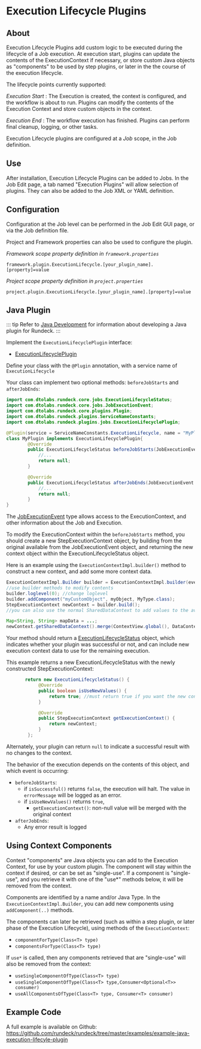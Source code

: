 # Execution Lifecycle Plugins


## About

Execution Lifecycle Plugins add custom logic to be executed during the lifecycle of a Job execution.
At execution start, plugins can update the contents of the ExecutionContext if necessary, or store custom Java objects as "components" to be used by step plugins, or later in the the course of the execution lifecycle.

The lifecycle points currently supported:

*Execution Start*
:   The Execution is created, the context is configured, and the workflow is about to run. Plugins can modify the contents of the Execution Context and store custom objects in the context.

*Execution End*
:   The workflow execution has finished. Plugins can perform final cleanup, logging, or other tasks.

Execution Lifecycle plugins are configured at a *Job* scope, in the Job definition.

## Use

After installation, Execution Lifecycle Plugins can be added to Jobs.  In the Job Edit page, a tab named "Execution Plugins" will allow selection of plugins.
They can also be added to the Job XML or YAML definition.

## Configuration


Configuration at the Job level can be performed in the Job Edit GUI page, or via the Job definition file.

Project and Framework properties can also be used to configure the plugin.

_Framework scope property definition in `framework.properties`_

    framework.plugin.ExecutionLifecycle.[your_plugin_name].[property]=value

_Project scope property definition in `project.properties`_

    project.plugin.ExecutionLifecycle.[your_plugin_name].[property]=value

## Java Plugin


::: tip
Refer to [Java Development](/developer/01-plugin-development.md#java-plugin-development) for information about developing a Java plugin for Rundeck.
:::

Implement the `ExecutionLifecyclePlugin` interface:

* [ExecutionLifecyclePlugin]({{{javaDocBase}}}/com/dtolabs/rundeck/plugins/jobs/ExecutionLifecyclePlugin.html)

Define your class with the `@Plugin` annotation, with a service name of `ExecutionLifecycle`


Your class can implement two optional methods: `beforeJobStarts` and `afterJobEnds`:

```java
import com.dtolabs.rundeck.core.jobs.ExecutionLifecycleStatus;
import com.dtolabs.rundeck.core.jobs.JobExecutionEvent;
import com.dtolabs.rundeck.core.plugins.Plugin;
import com.dtolabs.rundeck.plugins.ServiceNameConstants;
import com.dtolabs.rundeck.plugins.jobs.ExecutionLifecyclePlugin;

@Plugin(service = ServiceNameConstants.ExecutionLifecycle, name = "MyPlugin")
class MyPlugin implements ExecutionLifecyclePlugin{
        @Override
        public ExecutionLifecycleStatus beforeJobStarts(JobExecutionEvent event) throws ExecutionLifecyclePluginException{
            //...
            return null;
        }

        @Override
        public ExecutionLifecycleStatus afterJobEnds(JobExecutionEvent event) throws ExecutionLifecyclePluginException{
            //...
            return null;
        }
}
```

The [JobExecutionEvent]({{{javaDocBase}}}/com/dtolabs/rundeck/plugins/jobs/JobExecutionEvent.html) type allows access to the ExecutionContext,
and other information about the Job and Execution.

To modify the ExecutionContext within the `beforeJobStarts` method, you should create a new StepExecutionContext object, by building from the original available from the JobExecutionEvent object, and returning the new context object within the ExecutionLifecycleStatus object.

Here is an example using the `ExecutionContextImpl.builder()` method to construct a new context, and add some more context data.

```java
ExecutionContextImpl.Builder builder = ExecutionContextImpl.builder(event.getExecutionContext());
//use builder methods to modify contents
builder.loglevel(0); //change loglevel
builder.addComponent("myCustomObject", myObject, MyType.class);
StepExecutionContext newContext = builder.build();
//you can also use the normal SharedDataContext to add values to the available data

Map<String, String> mapData = ...;
newContext.getSharedDataContext().merge(ContextView.global(), DataContextUtils.context("myplugin", mapData));
```

Your method should return a [ExecutionLifecycleStatus]({{{javaDocBase}}}/com/dtolabs/rundeck/plugins/jobs/ExecutionLifecycleStatus.html) object, which indicates
whether your plugin was successful or not, and can include new execution context data to use for the remaining execution.

This example returns a new ExecutionLifecycleStatus with the newly constructed StepExecutionContext:

```java
       return new ExecutionLifecycleStatus() {
            @Override
            public boolean isUseNewValues() {
                return true; //must return true if you want the new context to be used
            }

            @Override
            public StepExecutionContext getExecutionContext() {
                return newContext;
            }
        };
```

Alternately, your plugin can return `null` to indicate a successful result with no changes to the context.


The behavior of the execution depends on the contents of this object, and which event is occurring:

* `beforeJobStarts`:
    * if `isSuccessful()` returns `false`, the execution will halt.  The value in `errorMessage` will be logged as an error.
    * if `isUseNewValues()` returns `true`, 
        * `getExecutionContext()`: non-null value will be merged with the original context
* `afterJobEnds`:
    * Any error result is logged

## Using Context Components

Context "components" are Java objects you can add to the Execution Context, for use by your custom plugin.
The component will stay within the context if desired, or can be set as "single-use".
If a component is "single-use", and you retrieve it with one of the "use\*" methods below, it will be removed from the context.

Components are identified by a name and/or Java Type.  In the `ExecutionContextImpl.Builder`, you can add new components using `addComponent(..)` methods. 

The components can later be retrieved (such as within a step plugin, or later phase of the Execution Lifecycle), using methods of the `ExecutionContext`:

* `componentForType(Class<T> type)`
* `componentsForType(Class<T> type)`

If `use*` is called, then any components retrieved that are "single-use" will also be removed from the context:

* `useSingleComponentOfType(Class<T> type)`
* `useSingleComponentOfType(Class<T> type,Consumer<Optional<T>> consumer)`
* `useAllComponentsOfType(Class<T> type, Consumer<T> consumer)`


## Example Code

A full example is available on Github: <https://github.com/rundeck/rundeck/tree/master/examples/example-java-execution-lifecyle-plugin>

